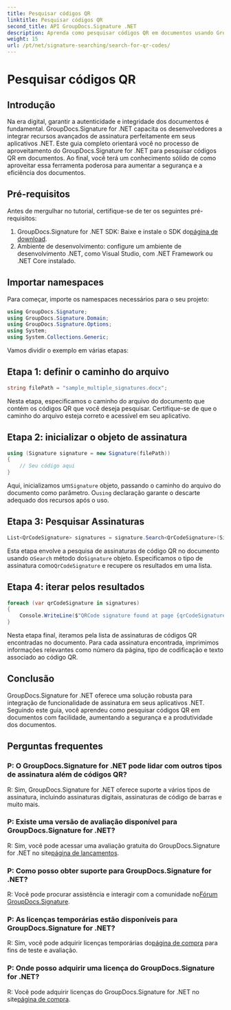 ```yaml
---
title: Pesquisar códigos QR
linktitle: Pesquisar códigos QR
second_title: API GroupDocs.Signature .NET
description: Aprenda como pesquisar códigos QR em documentos usando GroupDocs.Signature for .NET. Aumente a segurança dos documentos sem esforço.
weight: 15
url: /pt/net/signature-searching/search-for-qr-codes/
---
```


# Pesquisar códigos QR

## Introdução

Na era digital, garantir a autenticidade e integridade dos documentos é fundamental. GroupDocs.Signature for .NET capacita os desenvolvedores a integrar recursos avançados de assinatura perfeitamente em seus aplicativos .NET. Este guia completo orientará você no processo de aproveitamento do GroupDocs.Signature for .NET para pesquisar códigos QR em documentos. Ao final, você terá um conhecimento sólido de como aproveitar essa ferramenta poderosa para aumentar a segurança e a eficiência dos documentos.

## Pré-requisitos

Antes de mergulhar no tutorial, certifique-se de ter os seguintes pré-requisitos:

1.  GroupDocs.Signature for .NET SDK: Baixe e instale o SDK do[página de download](https://releases.groupdocs.com/signature/net/).
2. Ambiente de desenvolvimento: configure um ambiente de desenvolvimento .NET, como Visual Studio, com .NET Framework ou .NET Core instalado.

## Importar namespaces

Para começar, importe os namespaces necessários para o seu projeto:

```csharp
using GroupDocs.Signature;
using GroupDocs.Signature.Domain;
using GroupDocs.Signature.Options;
using System;
using System.Collections.Generic;
```

Vamos dividir o exemplo em várias etapas:

## Etapa 1: definir o caminho do arquivo

```csharp
string filePath = "sample_multiple_signatures.docx";
```

Nesta etapa, especificamos o caminho do arquivo do documento que contém os códigos QR que você deseja pesquisar. Certifique-se de que o caminho do arquivo esteja correto e acessível em seu aplicativo.

## Etapa 2: inicializar o objeto de assinatura

```csharp
using (Signature signature = new Signature(filePath))
{
    // Seu código aqui
}
```

 Aqui, inicializamos um`Signature` objeto, passando o caminho do arquivo do documento como parâmetro. O`using` declaração garante o descarte adequado dos recursos após o uso.

## Etapa 3: Pesquisar Assinaturas

```csharp
List<QrCodeSignature> signatures = signature.Search<QrCodeSignature>(SignatureType.QrCode);
```

 Esta etapa envolve a pesquisa de assinaturas de código QR no documento usando o`Search` método do`Signature` objeto. Especificamos o tipo de assinatura como`QrCodeSignature` e recupere os resultados em uma lista.

## Etapa 4: iterar pelos resultados

```csharp
foreach (var qrCodeSignature in signatures)
{
    Console.WriteLine($"QRCode signature found at page {qrCodeSignature.PageNumber} with type {qrCodeSignature.EncodeType.TypeName} and text {qrCodeSignature.Text}");
}
```

Nesta etapa final, iteramos pela lista de assinaturas de códigos QR encontradas no documento. Para cada assinatura encontrada, imprimimos informações relevantes como número da página, tipo de codificação e texto associado ao código QR.

## Conclusão

GroupDocs.Signature for .NET oferece uma solução robusta para integração de funcionalidade de assinatura em seus aplicativos .NET. Seguindo este guia, você aprendeu como pesquisar códigos QR em documentos com facilidade, aumentando a segurança e a produtividade dos documentos.

## Perguntas frequentes

### P: O GroupDocs.Signature for .NET pode lidar com outros tipos de assinatura além de códigos QR?
R: Sim, GroupDocs.Signature for .NET oferece suporte a vários tipos de assinatura, incluindo assinaturas digitais, assinaturas de código de barras e muito mais.

### P: Existe uma versão de avaliação disponível para GroupDocs.Signature for .NET?
 R: Sim, você pode acessar uma avaliação gratuita do GroupDocs.Signature for .NET no site[página de lançamentos](https://releases.groupdocs.com/).

### P: Como posso obter suporte para GroupDocs.Signature for .NET?
 R: Você pode procurar assistência e interagir com a comunidade no[Fórum GroupDocs.Signature](https://forum.groupdocs.com/c/signature/13).

### P: As licenças temporárias estão disponíveis para GroupDocs.Signature for .NET?
 R: Sim, você pode adquirir licenças temporárias do[página de compra](https://purchase.groupdocs.com/temporary-license/) para fins de teste e avaliação.

### P: Onde posso adquirir uma licença do GroupDocs.Signature for .NET?
 R: Você pode adquirir licenças do GroupDocs.Signature for .NET no site[página de compra](https://purchase.groupdocs.com/buy).